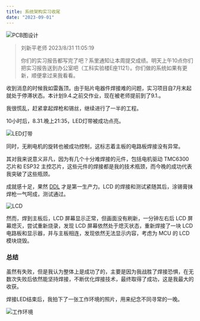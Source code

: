 ```yaml
---
title: 系统架构实习收尾
date: "2023-09-01"
---
```


![PCB图设计](https://mysite-bucket.oss-cn-wulanchabu.aliyuncs.com/blog_img/%E7%B3%BB%E7%BB%9F%E6%9E%B6%E6%9E%84%E7%BB%BC%E5%90%88%E5%AE%9E%E4%B9%A0-pcb.png?x-oss-process=style/small_size_rule)

> 刘新平老师 2023/8/31 11:05:19
> 
> 你们的实习报告都写完了吧？系里通知让本周提交成绩。明天上午10点你们把实习报告送到办公室吧（工科实验楼E座1121）。你们做的系统如果有更新，顺便拿过来我看看。

收到消息的时候我如雷轰顶。由于贴片电器件焊接难的问题，实习项目自7月末起就处于停滞状态。本计划9.4.之前交作业，现在被老师提前到了9.1.。

我很慌乱，赶紧拿起焊枪和锡丝，继续进行了一半的工程。

10小时后，8.31.晚上21:35，LED灯带被成功点亮。

![LED灯带](https://mysite-bucket.oss-cn-wulanchabu.aliyuncs.com/blog_img/%E7%B3%BB%E7%BB%9F%E6%9E%B6%E6%9E%84%E7%BB%BC%E5%90%88%E5%AE%9E%E4%B9%A0.jpg?x-oss-process=style/small_size_rule)

同时，无刷电机的旋转也被成功控制，这标志着主板的电路板焊接没有异常。

其对我来说意义非凡，因为有几个十分难焊接的元件，包括电机驱动 TMC6300 芯片和 ESP32 主控芯片，这些元件的焊接都是我的技术瓶颈，而今晚的成功代表我突破了这些瓶颈。

成就感十足，果然 [DDL](https://www.collinsdictionary.com/dictionary/english/deadline) 才是第一生产力。LCD 的焊接和测试紧随其后，涂锡膏抹焊枪一气呵成，测试通过。

![LCD](https://mysite-bucket.oss-cn-wulanchabu.aliyuncs.com/blog_img/%E7%B3%BB%E7%BB%9F%E6%9E%B6%E6%9E%84%E7%BB%BC%E5%90%88%E5%AE%9E%E4%B9%A03.jpg?x-oss-process=style/small_size_rule)

然而，焊到主板后，LCD 屏幕显示正常，但画面没有刷新，一分钟左右后 LCD 屏幕熄灭，尝试重新烧录，发现 LCD 屏幕依然处于熄灭状态，重新焊接了一块 LCD 电路板和显示器，并与主板相连，发现依然无法显示内容，考虑为 MCU 的 LCD 模块烧毁。

### 总结

虽然有失败，但是我认为整体上是成功了的，主要是因为我战胜了焊接恐惧，在无数次失败后依然能坚持焊接，不断优化焊接技术，最终取得了成功，这是我最大的收获。

焊接LED结束后，我拍下了一张工作环境的照片，用来纪念不同寻常的一晚。

![工作环境](https://mysite-bucket.oss-cn-wulanchabu.aliyuncs.com/blog_img/%E7%B3%BB%E7%BB%9F%E6%9E%B6%E6%9E%84%E7%BB%BC%E5%90%88%E5%AE%9E%E4%B9%A02.jpg?x-oss-process=style/small_size_rule)



